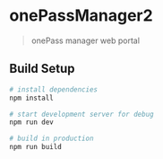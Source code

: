 # onePassManager2

> onePass manager web portal

## Build Setup

``` bash
# install dependencies
npm install

# start development server for debug
npm run dev

# build in production
npm run build
```

